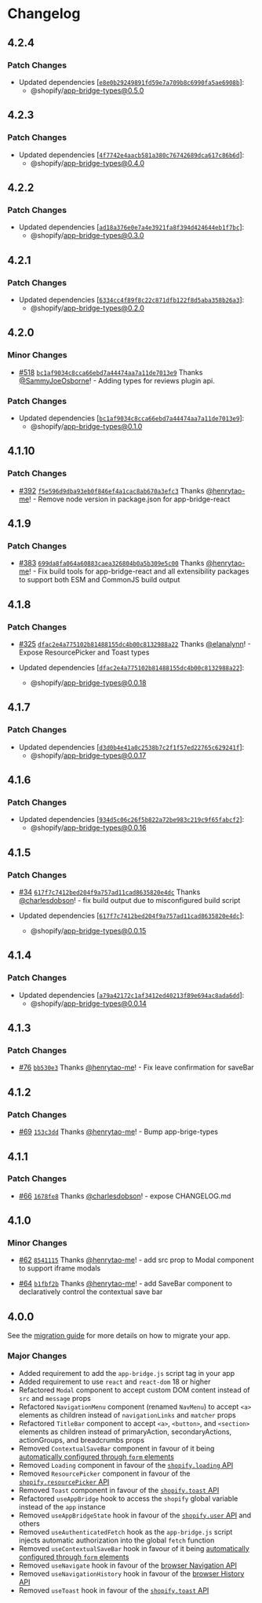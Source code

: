 # Changelog

## 4.2.4

### Patch Changes

- Updated dependencies [[`e8e0b29249891fd59e7a709b8c6990fa5ae6908b`](https://github.com/Shopify/extensibility/commit/e8e0b29249891fd59e7a709b8c6990fa5ae6908b)]:
  - @shopify/app-bridge-types@0.5.0

## 4.2.3

### Patch Changes

- Updated dependencies [[`4f7742e4aacb581a380c76742689dca617c86b6d`](https://github.com/Shopify/extensibility/commit/4f7742e4aacb581a380c76742689dca617c86b6d)]:
  - @shopify/app-bridge-types@0.4.0

## 4.2.2

### Patch Changes

- Updated dependencies [[`ad18a376e0e7a4e3921fa8f394d424644eb1f7bc`](https://github.com/Shopify/extensibility/commit/ad18a376e0e7a4e3921fa8f394d424644eb1f7bc)]:
  - @shopify/app-bridge-types@0.3.0

## 4.2.1

### Patch Changes

- Updated dependencies [[`6334cc4f89f8c22c871dfb122f8d5aba358b26a3`](https://github.com/Shopify/extensibility/commit/6334cc4f89f8c22c871dfb122f8d5aba358b26a3)]:
  - @shopify/app-bridge-types@0.2.0

## 4.2.0

### Minor Changes

- [#518](https://github.com/Shopify/extensibility/pull/518) [`bc1af9034c8cca66ebd7a44474aa7a11de7013e9`](https://github.com/Shopify/extensibility/commit/bc1af9034c8cca66ebd7a44474aa7a11de7013e9) Thanks [@SammyJoeOsborne](https://github.com/SammyJoeOsborne)! - Adding types for reviews plugin api.

### Patch Changes

- Updated dependencies [[`bc1af9034c8cca66ebd7a44474aa7a11de7013e9`](https://github.com/Shopify/extensibility/commit/bc1af9034c8cca66ebd7a44474aa7a11de7013e9)]:
  - @shopify/app-bridge-types@0.1.0

## 4.1.10

### Patch Changes

- [#392](https://github.com/Shopify/extensibility/pull/392) [`f5e596d9dba93eb0f846ef4a1cac8ab670a3efc3`](https://github.com/Shopify/extensibility/commit/f5e596d9dba93eb0f846ef4a1cac8ab670a3efc3) Thanks [@henrytao-me](https://github.com/henrytao-me)! - Remove node version in package.json for app-bridge-react

## 4.1.9

### Patch Changes

- [#383](https://github.com/Shopify/extensibility/pull/383) [`699da8fa064a60883caea326804b0a5b309e5c00`](https://github.com/Shopify/extensibility/commit/699da8fa064a60883caea326804b0a5b309e5c00) Thanks [@henrytao-me](https://github.com/henrytao-me)! - Fix build tools for app-bridge-react and all extensibility packages to support both ESM and CommonJS build output

## 4.1.8

### Patch Changes

- [#325](https://github.com/Shopify/extensibility/pull/325) [`dfac2e4a775102b81488155dc4b00c8132988a22`](https://github.com/Shopify/extensibility/commit/dfac2e4a775102b81488155dc4b00c8132988a22) Thanks [@elanalynn](https://github.com/elanalynn)! - Expose ResourcePicker and Toast types

- Updated dependencies [[`dfac2e4a775102b81488155dc4b00c8132988a22`](https://github.com/Shopify/extensibility/commit/dfac2e4a775102b81488155dc4b00c8132988a22)]:
  - @shopify/app-bridge-types@0.0.18

## 4.1.7

### Patch Changes

- Updated dependencies [[`d3d0b4e41a0c2538b7c2f1f57ed22765c629241f`](https://github.com/Shopify/extensibility/commit/d3d0b4e41a0c2538b7c2f1f57ed22765c629241f)]:
  - @shopify/app-bridge-types@0.0.17

## 4.1.6

### Patch Changes

- Updated dependencies [[`934d5c06c26f5b822a72be983c219c9f65fabcf2`](https://github.com/Shopify/extensibility/commit/934d5c06c26f5b822a72be983c219c9f65fabcf2)]:
  - @shopify/app-bridge-types@0.0.16

## 4.1.5

### Patch Changes

- [#34](https://github.com/Shopify/extensibility/pull/34) [`617f7c7412bed204f9a757ad11cad8635820e4dc`](https://github.com/Shopify/extensibility/commit/617f7c7412bed204f9a757ad11cad8635820e4dc) Thanks [@charlesdobson](https://github.com/charlesdobson)! - fix build output due to misconfigured build script

- Updated dependencies [[`617f7c7412bed204f9a757ad11cad8635820e4dc`](https://github.com/Shopify/extensibility/commit/617f7c7412bed204f9a757ad11cad8635820e4dc)]:
  - @shopify/app-bridge-types@0.0.15

## 4.1.4

### Patch Changes

- Updated dependencies [[`a79a42172c1af3412ed40213f89e694ac8ada6dd`](https://github.com/Shopify/extensibility/commit/a79a42172c1af3412ed40213f89e694ac8ada6dd)]:
  - @shopify/app-bridge-types@0.0.14

## 4.1.3

### Patch Changes

- [#76](https://github.com/Shopify/extensibility-client/pull/76) [`bb530e3`](https://github.com/Shopify/extensibility-client/commit/bb530e3b1f3f1dabbed5b36b21b2e8c871331122) Thanks [@henrytao-me](https://github.com/henrytao-me)! - Fix leave confirmation for saveBar

## 4.1.2

### Patch Changes

- [#69](https://github.com/Shopify/extensibility-client/pull/69) [`153c3dd`](https://github.com/Shopify/extensibility-client/commit/153c3dd5419db7d518bb5587fa72a606815c44c7) Thanks [@henrytao-me](https://github.com/henrytao-me)! - Bump app-brige-types

## 4.1.1

### Patch Changes

- [#66](https://github.com/Shopify/extensibility-client/pull/66) [`1678fe8`](https://github.com/Shopify/extensibility-client/commit/1678fe89ca019d81a4600feee7fff1116c2bcef2) Thanks [@charlesdobson](https://github.com/charlesdobson)! - expose CHANGELOG.md

## 4.1.0

### Minor Changes

- [#62](https://github.com/Shopify/extensibility-client/pull/62) [`8541115`](https://github.com/Shopify/extensibility-client/commit/8541115f0348e697b5d69f5a535c9c448b9972da) Thanks [@henrytao-me](https://github.com/henrytao-me)! - add src prop to Modal component to support iframe modals

- [#64](https://github.com/Shopify/extensibility-client/pull/64) [`b1fbf2b`](https://github.com/Shopify/extensibility-client/commit/b1fbf2bc44c65ae14b6ad80a9004120ff00f34be) Thanks [@henrytao-me](https://github.com/henrytao-me)! - add SaveBar component to declaratively control the contextual save bar

## 4.0.0

See the [migration guide](https://shopify.dev/docs/api/app-bridge/migration-guide) for more details on how to migrate your app.

### Major Changes

- Added requirement to add the `app-bridge.js` script tag in your app
- Added requirement to use `react` and `react-dom` 18 or higher
- Refactored `Modal` component to accept custom DOM content instead of `src` and `message` props
- Refactored `NavigationMenu` component (renamed `NavMenu`) to accept `<a>` elements as children instead of `navigationLinks` and `matcher` props
- Refactored `TitleBar` component to accept `<a>`, `<button>`, and `<section>` elements as children instead of primaryAction, secondaryActions, actionGroups, and breadcrumbs props
- Removed `ContextualSaveBar` component in favour of it being [automatically configured through `form` elements](https://shopify.dev/docs/api/app-bridge-library/apis/contextual-save-bar)
- Removed `Loading` component in favour of the [`shopify.loading` API](https://shopify.dev/docs/api/app-bridge-library/apis/loading)
- Removed `ResourcePicker` component in favour of the [`shopify.resourcePicker` API](https://shopify.dev/docs/api/app-bridge-library/apis/resource-picker)
- Removed `Toast` component in favour of the [`shopify.toast` API](https://shopify.dev/docs/api/app-bridge-library/apis/toast)
- Refactored `useAppBridge` hook to access the `shopify` global variable instead of the `app` instance
- Removed `useAppBridgeState` hook in favour of the [`shopify.user` API](https://shopify.dev/docs/api/app-bridge-library/apis/user) and others
- Removed `useAuthenticatedFetch` hook as the `app-bridge.js` script injects automatic authorization into the global `fetch` function
- Removed `useContextualSaveBar` hook in favour of it being [automatically configured through `form` elements](https://shopify.dev/docs/api/app-bridge-library/apis/contextual-save-bar)
- Removed `useNavigate` hook in favour of the [browser Navigation API](https://shopify.dev/docs/api/app-bridge-library/apis/navigation)
- Removed `useNavigationHistory` hook in favour of the [browser History API](https://shopify.dev/docs/api/app-bridge-library/apis/navigation)
- Removed `useToast` hook in favour of the [`shopify.toast` API](https://shopify.dev/docs/api/app-bridge-library/apis/toast)
